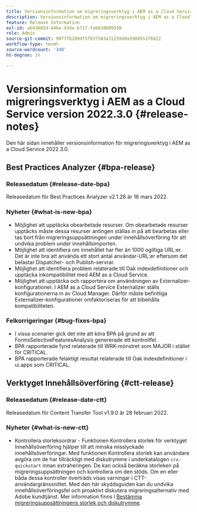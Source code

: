 ```yaml
---
title: Versionsinformation om migreringsverktyg i AEM as a Cloud Service version 2022.3.0
description: Versionsinformation om migreringsverktyg i AEM as a Cloud Service version 2022.3.0
feature: Release Information
exl-id: ab43605d-d46e-43de-b71f-fab610609550
role: Admin
source-git-commit: 90f7f6209df5f837583a7225940a5984551f6622
workflow-type: tm+mt
source-wordcount: '349'
ht-degree: 1%

---
```


# Versionsinformation om migreringsverktyg i AEM as a Cloud Service version 2022.3.0 {#release-notes}

Den här sidan innehåller versionsinformation för migreringsverktyg i AEM as a Cloud Service 2022.3.0.

## Best Practices Analyzer {#bpa-release}

### Releasedatum {#release-date-bpa}

Releasedatum för Best Practices Analyzer v2.1.26 är 16 mars 2022.

### Nyheter {#what-is-new-bpa}

* Möjlighet att upptäcka obearbetade resurser. Om obearbetade resurser upptäcks måste dessa resurser antingen ställas in på att bearbetas eller tas bort från migreringsuppsättningen under innehållsöverföring för att undvika problem under innehållsimporten.
* Möjlighet att identifiera om innehållet har fler än 1000 ogiltiga URL:er. Det är inte bra att använda ett stort antal användar-URL:er eftersom det belastar Dispatcher- och Publish-servrar.
* Möjlighet att identifiera problem relaterade till Oak indexdefinitioner och upptäcka inkompatibilitet med AEM as a Cloud Service.
* Möjlighet att upptäcka och rapportera om användningen av Externalizer-konfigurationer. I AEM as a Cloud Service Externalizer ställs konfigurationerna in av Cloud Manager. Därför måste befintliga Externalizer-konfigurationer omfaktoriseras för att bibehålla kompatibiliteten.

### Felkorrigeringar {#bug-fixes-bpa}

* I vissa scenarier gick det inte att köra BPA på grund av att FormsSelectiveFeaturesAnalysis genererade ett kontrollfel.
* BPA rapporterade fynd relaterade till WRK-mönstret som MAJOR i stället för CRITICAL.
* BPA rapporterade felaktigt resultat relaterade till Oak indexdefinitioner i ui.apps som CRITICAL.

## Verktyget Innehållsöverföring {#ctt-release}

### Releasedatum {#release-date-ctt}

Releasedatum för Content Transfer Tool v1.9.0 är 28 februari 2022.

### Nyheter {#what-is-new-ctt}

* Kontrollera storleksordrar - Funktionen Kontrollera storlek för verktyget Innehållsöverföring hjälper till att minska misslyckade innehållsöverföringar. Med funktionen Kontrollera storlek kan användare avgöra om de har tillräckligt med diskutrymme i underkatalogen `crx-quickstart` innan extraheringen. De kan också beräkna storleken på migreringsuppsättningen och kontrollera om den stöds. Om en eller båda dessa kontroller överträds visas varningar i CTT-användargränssnittet. Med den här skyddsguiden kan du undvika innehållsöverföringsfel och proaktivt diskutera migreringsalternativ med Adobe kundtjänst. Mer information finns i [Bestämma migreringsuppsättningens storlek och diskutrymme](https://experienceleague.adobe.com/docs/experience-manager-cloud-service/content/migration-journey/cloud-migration/content-transfer-tool/getting-started-content-transfer-tool.html?lang=sv-SE#migration-set-size).
